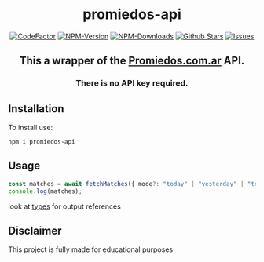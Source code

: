 <div align="center">
	<h1>promiedos-api</h1>
	<a href="https://www.codefactor.io/repository/github/ifraan/promiedos-api"><img src="https://www.codefactor.io/repository/github/ifraan/promiedos-api/badge" alt="CodeFactor" /></a>
	<a href="https://www.npmjs.com/package/promiedos-api"><img src="https://badgen.net/npm/v/promiedos-api?color=blue" alt="NPM-Version"/></a>
	<a href="https://www.npmjs.com/package/promiedos-api"><img src="https://badgen.net/npm/dt/promiedos-api?color=blue" alt="NPM-Downloads"/></a>
	<a href="https://github.com/iFraan/promiedos-api"><img src="https://badgen.net/github/stars/iFraan/promiedos-api?color=yellow" alt="Github Stars"/></a>
	<a href="https://github.com/iFraan/promiedos-api/issues"><img src="https://badgen.net/github/open-issues/iFraan/promiedos-api?color=green" alt="Issues"/></a>
	<h2>This a wrapper of the <a href="https://www.promiedos.com.ar/">Promiedos.com.ar</a> API.</h2>
	<h3>There is no API key required.</h3>
</div>

## Installation

To install use:

```shell
npm i promiedos-api
```

## Usage

```js
const matches = await fetchMatches({ mode?: "today" | "yesterday" | "tomorrow" }); // today is the default
console.log(matches);
```

look at [types](./src/types/internal.ts) for output references

## Disclaimer

This project is fully made for educational purposes

